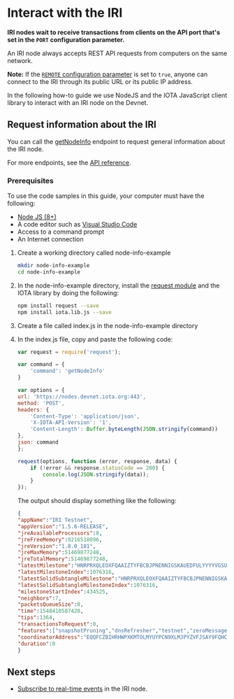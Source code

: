 # Interact with the IRI

**IRI nodes wait to receive transactions from clients on the API port that's set in the `PORT` configuration parameter.**

An IRI node always accepts REST API requests from computers on the same network.

**Note:** If the [`REMOTE` configuration parameter](../references/iri-configuration-options.md#remote) is set to `true`, anyone can connect to the IRI through its public URL or its public IP address.

In the following how-to guide we use NodeJS and the IOTA JavaScript client library to interact with an IRI node on the Devnet.

## Request information about the IRI

You can call the [getNodeInfo](../references/api-reference.md#getnodeinfo) endpoint to request general information about the IRI node.

For more endpoints, see the [API reference](../references/api-reference.md).

### Prerequisites

To use the code samples in this guide, your computer must have the following:

* [Node JS (8+)](https://nodejs.org/en/)
* A code editor such as [Visual Studio Code](https://code.visualstudio.com/Download)
* Access to a command prompt
* An Internet connection

1. Create a working directory called node-info-example

    ```bash
    mkdir node-info-example
    cd node-info-example
    ```

2. In the node-info-example directory, install the [request module](https://github.com/request/request) and the IOTA library by doing the following:
    ```bash
    npm install request --save
    npm install iota.lib.js --save
    ```
3. Create a file called index.js in the node-info-example directory
4. In the index.js file, copy and paste the following code:
    ```javascript
    var request = require('request');

    var command = {
        'command': 'getNodeInfo'
    }

    var options = {
    url: 'https://nodes.devnet.iota.org:443',
    method: 'POST',
    headers: {
        'Content-Type': 'application/json',
        'X-IOTA-API-Version': '1',
        'Content-Length': Buffer.byteLength(JSON.stringify(command))
    },
    json: command
    };

    request(options, function (error, response, data) {
        if (!error && response.statusCode == 200) {
            console.log(JSON.stringify(data));
        }
    });
    ```
    The output should display something like the following:
    ```json
    {
    "appName":"IRI Testnet",
    "appVersion":"1.5.6-RELEASE",
    "jreAvailableProcessors":8,
    "jreFreeMemory":9216518096,
    "jreVersion":"1.8.0_181",
    "jreMaxMemory":51469877248,
    "jreTotalMemory":51469877248,
    "latestMilestone":"HNRPRXQLEOXFQAAIZTYFBCBJPNENNIGSKAUEDFULYYYYVGSUDWLYZVNZTPTFV9OCP9DAMNVJ9JYMOA999",
    "latestMilestoneIndex":1076316,
    "latestSolidSubtangleMilestone":"HNRPRXQLEOXFQAAIZTYFBCBJPNENNIGSKAUEDFULYYYYVGSUDWLYZVNZTPTFV9OCP9DAMNVJ9JYMOA999",
    "latestSolidSubtangleMilestoneIndex":1076316,
    "milestoneStartIndex":434525,
    "neighbors":7,
    "packetsQueueSize":0,
    "time":1548410587420,
    "tips":1364,
    "transactionsToRequest":0,
    "features":["snapshotPruning","dnsRefresher","testnet","zeroMessageQueue","tipSolidification","RemotePOW"],
    "coordinatorAddress":"EQQFCZBIHRHWPXKMTOLMYUYPCN9XLMJPYZVFJSAY9FQHCCLWTOLLUGKKMXYFDBOOYFBLBI9WUEILGECYM",
    "duration":0
    }
    ```
## Next steps

* [Subscribe to real-time events](../how-to-guides/subscribe-to-events-in-an-iri-node.md) in the IRI node.




